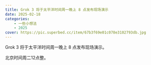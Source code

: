 ```yaml
---
title: Grok 3 将于太平洋时间周一晚上 8 点发布现场演示
date: 2025-02-18
categories: 
    - 一些小想法
    - 2025
cover: https://pic.superbed.cc/item/67b3f69e01c078e3102793db.jpg
---
```



Grok 3 将于太平洋时间周一晚上 8 点发布现场演示。

北京时间周二12点整。
